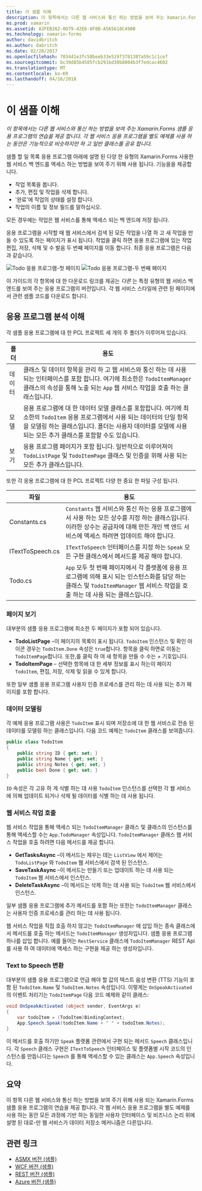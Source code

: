 ```yaml
---
title: 이 샘플 이해
description: 이 항목에서는 다른 웹 서비스와 통신 하는 방법을 보여 주는 Xamarin.Forms 샘플 응용 프로그램의 연습을 제공 합니다. 각 웹 서비스 응용 프로그램을 별도 예제를 사용 하는 동안은 기능적으로 비슷하지만 하 고 일반 클래스를 공유 합니다.
ms.prod: xamarin
ms.assetid: A3FEB262-0D79-42E6-8F8B-A565618C490B
ms.technology: xamarin-forms
author: davidbritch
ms.author: dabritch
ms.date: 02/28/2017
ms.openlocfilehash: 703441e3fc58beeb33e519f3781387a59c1c1cef
ms.sourcegitcommit: bc39d85b4585fcb291bd30b8004b3f7edcac4602
ms.translationtype: MT
ms.contentlocale: ko-KR
ms.lasthandoff: 04/16/2018
---
```

# <a name="understanding-the-sample"></a>이 샘플 이해

_이 항목에서는 다른 웹 서비스와 통신 하는 방법을 보여 주는 Xamarin.Forms 샘플 응용 프로그램의 연습을 제공 합니다. 각 웹 서비스 응용 프로그램을 별도 예제를 사용 하는 동안은 기능적으로 비슷하지만 하 고 일반 클래스를 공유 합니다._

샘플 할 일 목록 응용 프로그램 아래에 설명 된 다양 한 유형의 Xamarin.Forms 사용한 웹 서비스 백 엔드를 액세스 하는 방법을 보여 주기 위해 사용 됩니다. 기능을을 제공합니다.

- 작업 목록을 봅니다.
- 추가, 편집 및 작업을 삭제 합니다.
- '완료'에 작업의 상태를 설정 합니다.
- 작업의 이름 및 정보 필드를 말하십시오.

모든 경우에는 작업은 웹 서비스를 통해 액세스 되는 백 엔드에 저장 됩니다.

응용 프로그램을 시작할 때 웹 서비스에서 검색 된 모든 작업을 나열 하 고 새 작업을 만들 수 있도록 하는 페이지가 표시 됩니다. 작업을 클릭 하면 응용 프로그램에 있는 작업 편집, 저장, 삭제 및 수 발음 두 번째 페이지를 이동 합니다. 최종 응용 프로그램은 다음과 같습니다.

![](walkthrough-images/app-example-1.png "Todo 응용 프로그램-첫 페이지")
![](walkthrough-images/app-example-2.png "Todo 응용 프로그램-두 번째 페이지")

이 가이드의 각 항목에 대 한 다운로드 링크를 제공는 *다른* 는 특정 유형의 웹 서비스 백 엔드를 보여 주는 응용 프로그램의 버전입니다. 각 웹 서비스 스타일에 관련 된 페이지에서 관련 샘플 코드를 다운로드 합니다.

## <a name="understanding-the-application-anatomy"></a>응용 프로그램 분석 이해

각 샘플 응용 프로그램에 대 한 PCL 프로젝트 세 개의 주 폴더가 이루어져 있습니다.

|폴더|용도|
|--- |--- |
|데이터|클래스 및 데이터 항목을 관리 하 고 웹 서비스와 통신 하는 데 사용 되는 인터페이스를 포함 합니다. 여기에 최소한은 `TodoItemManager` 클래스의 속성을 통해 노출 되는 `App` 웹 서비스 작업을 호출 하는 클래스입니다.|
|모델|응용 프로그램에 대 한 데이터 모델 클래스를 포함합니다. 여기에 최소한의 `TodoItem` 응용 프로그램에서 사용 되는 데이터의 단일 항목을 모델링 하는 클래스입니다. 폴더는 사용자 데이터를 모델에 사용 되는 모든 추가 클래스를 포함할 수도 있습니다.|
|보기|응용 프로그램 페이지가 포함 됩니다. 일반적으로 이루어져이 `TodoListPage` 및 `TodoItemPage` 클래스 및 인증을 위해 사용 되는 모든 추가 클래스입니다.|

또한 각 응용 프로그램에 대 한 PCL 프로젝트 다양 한 중요 한 파일 구성 됩니다.

|파일|용도|
|--- |--- |
|Constants.cs|`Constants` 웹 서비스와 통신 하는 응용 프로그램에서 사용 하는 모든 상수를 지정 하는 클래스입니다. 이러한 상수는 공급자에 대해 만든 개인 백 엔드 서비스에 액세스 하려면 업데이트 해야 합니다.|
|ITextToSpeech.cs|`ITextToSpeech` 인터페이스를 지정 하는 `Speak` 모든 구현 클래스에서 메서드를 제공 해야 합니다.|
|Todo.cs|`App` 모두 첫 번째 페이지에서 각 플랫폼에 응용 프로그램에 의해 표시 되는 인스턴스화를 담당 하는 클래스 및 `TodoItemManager` 웹 서비스 작업을 호출 하는 데 사용 되는 클래스입니다.|

### <a name="viewing-pages"></a>페이지 보기

대부분의 샘플 응용 프로그램에 최소한 두 페이지가 포함 되어 있습니다.

- **TodoListPage** –이 페이지의 목록이 표시 됩니다. `TodoItem` 인스턴스 및 확인 아이콘 경우는 `TodoItem.Done` 속성은 `true`합니다. 항목을 클릭 하면로 이동는 `TodoItemPage`합니다. 또한,를 클릭 하 여 새 항목을 만들 수 수는 *+* 기호입니다.
- **TodoItemPage** – 선택한 항목에 대 한 세부 정보를 표시 하는이 페이지 `TodoItem`, 편집, 저장, 삭제 및 읽을 수 있게 합니다.

또한 일부 샘플 응용 프로그램 사용자 인증 프로세스를 관리 하는 데 사용 되는 추가 페이지를 포함 합니다.

### <a name="modeling-the-data"></a>데이터 모델링

각 예제 응용 프로그램 사용은 `TodoItem` 표시 되며 저장소에 대 한 웹 서비스로 전송 된 데이터를 모델링 하는 클래스입니다. 다음 코드 예제는 `TodoItem` 클래스를 보여줍니다.

```csharp
public class TodoItem
{
    public string ID { get; set; }
    public string Name { get; set; }
    public string Notes { get; set; }
    public bool Done { get; set; }
}
```

`ID` 속성은 각 고유 하 게 식별 하는 데 사용 `TodoItem` 인스턴스를 선택한 각 웹 서비스에 의해 업데이트 되거나 삭제 될 데이터를 식별 하는 데 사용 됩니다.

### <a name="invoking-web-service-operations"></a>웹 서비스 작업 호출

웹 서비스 작업을 통해 액세스 되는 `TodoItemManager` 클래스 및 클래스의 인스턴스를 통해 액세스할 수는 `App.TodoManager` 속성입니다. `TodoItemManager` 클래스 웹 서비스 작업을 호출 하려면 다음 메서드를 제공 합니다.

- **GetTasksAsync** –이 메서드는 채우는 데는 `ListView` 에서 제어는 `TodoListPage` 와 `TodoItem` 웹 서비스에서 검색 된 인스턴스.
- **SaveTaskAsync** –이 메서드는 만들기 또는 업데이트 하는 데 사용 되는 `TodoItem` 웹 서비스에서 인스턴스.
- **DeleteTaskAsync** –이 메서드는 삭제 하는 데 사용 되는 `TodoItem` 웹 서비스에서 인스턴스.

일부 샘플 응용 프로그램에 추가 메서드를 포함 하는 또한는 `TodoItemManager` 클래스는 사용자 인증 프로세스를 관리 하는 데 사용 됩니다.

웹 서비스 작업을 직접 호출 하지 않고는 `TodoItemManager` 에 삽입 하는 종속 클래스에서 메서드를 호출 하는 메서드는 `TodoItemManager` 생성자입니다. 샘플 응용 프로그램 하나를 삽입 합니다. 예를 들어는 `RestService` 클래스에 `TodoItemManager` REST Api를 사용 하 여 데이터에 액세스 하는 구현을 제공 하는 생성자입니다.

### <a name="translating-text-to-speech"></a>Text to Speech 변환

대부분의 샘플 응용 프로그램으로 언급 해야 할 값의 텍스트 음성 변환 (TTS) 기능이 포함 된 `TodoItem.Name` 및 `TodoItem.Notes` 속성입니다. 이렇게는 `OnSpeakActivated` 의 이벤트 처리기는 `TodoItemPage` 다음 코드 예제와 같이 클래스:

```csharp
void OnSpeakActivated (object sender, EventArgs e)
{
    var todoItem = (TodoItem)BindingContext;
    App.Speech.Speak(todoItem.Name + " " + todoItem.Notes);
}
```

이 메서드를 호출 하기만 `Speak` 플랫폼 관련에서 구현 되는 메서드 `Speech` 클래스입니다. 각 `Speech` 클래스 구현은 `ITextToSpeech` 인터페이스 및 플랫폼별 시작 코드의 인스턴스를 만듭니다는 `Speech` 를 통해 액세스할 수 있는 클래스는 `App.Speech` 속성입니다.

## <a name="summary"></a>요약

이 항목 다른 웹 서비스와 통신 하는 방법을 보여 주기 위해 사용 되는 Xamarin.Forms 샘플 응용 프로그램의 연습을 제공 합니다. 각 웹 서비스 응용 프로그램을 별도 예제를 사용 하는 동안 모든 과정에 기반 하는 동일한 사용자 인터페이스 및 비즈니스 논리 위에 설명 된 대로-만 웹 서비스가 데이터 저장소 메커니즘은 다른입니다.


## <a name="related-links"></a>관련 링크

- [ASMX 버전 (샘플)](https://developer.xamarin.com/samples/xamarin-forms/WebServices/TodoASMX)
- [WCF 버전 (샘플)](https://developer.xamarin.com/samples/xamarin-forms/WebServices/TodoWCF)
- [REST 버전 (샘플)](https://developer.xamarin.com/samples/xamarin-forms/WebServices/TodoREST)
- [Azure 버전 (샘플)](https://developer.xamarin.com/samples/xamarin-forms/WebServices/TodoAzure)
